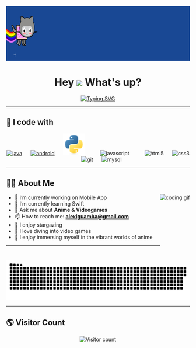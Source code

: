 <div align="center">
  <img src="https://raw.githubusercontent.com/Niefee/niefee/master/assets/fly.webp" height="150px" alt="Fly">
</div>

<div align="center">
  <h1>Hey <img src="https://emojis.slackmojis.com/emojis/images/1577305505/7373/hand_wave.gif?1577305505" width="50" /> What's up?</h1>
  
  <a href="https://git.io/typing-svg">
    <img src="https://readme-typing-svg.herokuapp.com?font=Fira+Code&pause=1000&width=435&lines=My+name+is+Alex%2C+and+I%E2%80%99d+like+to+welcome+you+to+my+GitHub+profile" alt="Typing SVG" />
  </a>
</div>

---

## 🚀 I code with
<div align="center">
  <a href="https://emoji.gg/emoji/java"><img src="https://cdn3.emoji.gg/emojis/java.png" width="60px" height="60px" alt="java"></a>
  <img width="15" />
  <a href="https://www.android.com/intl/en_in/" target="_blank"><img src="https://img.icons8.com/color/48/000000/android-os.png" width="60px" alt="android"></a>
  <img width="15" />
  <img src="https://raw.githubusercontent.com/devicons/devicon/master/icons/python/python-original.svg" alt="python" width="60" height="60"/>
  <img width="15" />
  <!--<img src="https://cdn.jsdelivr.net/gh/devicons/devicon/icons/csharp/csharp-original.svg" width="50" height="60" alt="csharp"/> -->
  <img width="15" />
  <img src="https://cdn.jsdelivr.net/gh/devicons/devicon/icons/javascript/javascript-original.svg" height="50" alt="javascript"/>
  <img width="15" />
   <!--<img src="https://cdn.jsdelivr.net/gh/devicons/devicon/icons/react/react-original.svg" height="50" alt="react"/>-->
  <img width="15" />
  <img src="https://cdn.jsdelivr.net/gh/devicons/devicon/icons/html5/html5-original.svg" height="50" alt="html5"/>
  <img width="15" />
  <img src="https://cdn.jsdelivr.net/gh/devicons/devicon/icons/css3/css3-original.svg" height="50" alt="css3"/>
  <img width="15" />
  <img src="https://cdn.jsdelivr.net/gh/devicons/devicon/icons/git/git-original.svg" height="50" alt="git"/>
  <img width="15" />
  <img src="https://cdn.jsdelivr.net/gh/devicons/devicon/icons/mysql/mysql-original.svg" height="50" alt="mysql"/>
</div>

---

## 👨‍💻 About Me
<div align="left">
  <img align="right" height="180" src="https://media1.tenor.com/m/_DOBjnGspYAAAAAC/code-coding.gif" alt="coding gif" />
  
  - 🌱 I’m currently working on Mobile App  
  - 🌱 I’m currently learning Swift  
  - 💬 Ask me about **Anime & Videogames**  
  - 📫 How to reach me: **alexiguamba@gmail.com**  
  - 🔭 I enjoy stargazing  
  - 👾 I love diving into video games  
  - 👻 I enjoy immersing myself in the vibrant worlds of anime
</div>

---

<p align="center">
  <picture>
    <source media="(prefers-color-scheme: dark)" srcset="https://raw.githubusercontent.com/Niefee/niefee/master/assets/github-contribution-grid-snake.svg">
    <source media="(prefers-color-scheme: light)" srcset="https://raw.githubusercontent.com/Niefee/niefee/master/assets/github-contribution-grid-snake.svg">
    <img alt="GitHub contribution grid snake animation" src="https://raw.githubusercontent.com/Niefee/niefee/master/assets/github-contribution-grid-snake.svg">
  </picture>
</p>

---

## 🌎 Visitor Count
<p align="center">
  <img src="https://profile-counter.glitch.me/Niefee/count.svg" alt="Visitor count">
</p>
